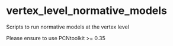 # vertex_level_normative_models
Scripts to run normative models at the vertex level

Please ensure to use PCNtoolkit >= 0.35
